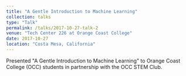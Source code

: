 ```yaml
---
title: "A Gentle Introduction to Machine Learning"
collection: talks
type: "Talk"
permalink: /talks/2017-10-27-talk-2
venue: "Tech Center 226 at Orange Coast College"
date: 2017-10-27
location: "Costa Mesa, California"
---
```


Presented "A Gentle Introduction to Machine Learning" to Orange Coast College (OCC) students in partnership with the OCC STEM Club. 
